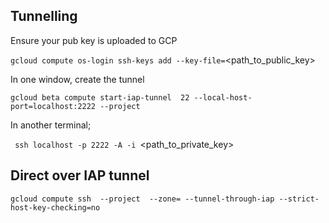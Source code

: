 ## Tunnelling

Ensure your pub key is uploaded to GCP

`gcloud compute os-login ssh-keys add --key-file=`<path_to_public_key>

In one window, create the tunnel

`gcloud beta compute start-iap-tunnel `<remote server>` 22 --local-host-port=localhost:2222 --project `<project>

In another terminal;

` ssh localhost -p 2222 -A -i `<path_to_private_key>

## Direct over IAP tunnel

`gcloud compute ssh `<remoteserver>` --project `<project>` --zone=`<zone>` --tunnel-through-iap --strict-host-key-checking=no`